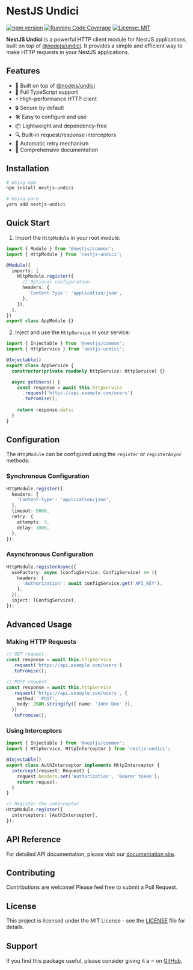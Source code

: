 # NestJS Undici

[![npm version](https://badge.fury.io/js/nestjs-undici.svg)](https://badge.fury.io/js/nestjs-undici)
[![Running Code Coverage](https://github.com/hebertcisco/nestjs-undici/actions/workflows/coverage.yml/badge.svg)](https://github.com/hebertcisco/nestjs-undici/actions/workflows/coverage.yml)
[![License: MIT](https://img.shields.io/badge/License-MIT-yellow.svg)](https://opensource.org/licenses/MIT)

**NestJS Undici** is a powerful HTTP client module for NestJS applications, built on top of [@nodejs/undici](https://github.com/nodejs/undici). It provides a simple and efficient way to make HTTP requests in your NestJS applications.

## Features

- 🚀 Built on top of [@nodejs/undici](https://github.com/nodejs/undici)
- 🔄 Full TypeScript support
- ⚡ High-performance HTTP client
- 🔒 Secure by default
- 🛠️ Easy to configure and use
- 📦 Lightweight and dependency-free
- 🔍 Built-in request/response interceptors
- 🔄 Automatic retry mechanism
- 📝 Comprehensive documentation

## Installation

```bash
# Using npm
npm install nestjs-undici

# Using yarn
yarn add nestjs-undici
```

## Quick Start

1. Import the `HttpModule` in your root module:

```typescript
import { Module } from '@nestjs/common';
import { HttpModule } from 'nestjs-undici';

@Module({
  imports: [
    HttpModule.register({
      // Optional configuration
      headers: {
        'Content-Type': 'application/json',
      },
    }),
  ],
})
export class AppModule {}
```

2. Inject and use the `HttpService` in your service:

```typescript
import { Injectable } from '@nestjs/common';
import { HttpService } from 'nestjs-undici';

@Injectable()
export class AppService {
  constructor(private readonly httpService: HttpService) {}

  async getUsers() {
    const response = await this.httpService
      .request('https://api.example.com/users')
      .toPromise();
    
    return response.data;
  }
}
```

## Configuration

The `HttpModule` can be configured using the `register` or `registerAsync` methods:

### Synchronous Configuration

```typescript
HttpModule.register({
  headers: {
    'Content-Type': 'application/json',
  },
  timeout: 5000,
  retry: {
    attempts: 3,
    delay: 1000,
  },
});
```

### Asynchronous Configuration

```typescript
HttpModule.registerAsync({
  useFactory: async (configService: ConfigService) => ({
    headers: {
      'Authorization': await configService.get('API_KEY'),
    },
  }),
  inject: [ConfigService],
});
```

## Advanced Usage

### Making HTTP Requests

```typescript
// GET request
const response = await this.httpService
  .request('https://api.example.com/users')
  .toPromise();

// POST request
const response = await this.httpService
  .request('https://api.example.com/users', {
    method: 'POST',
    body: JSON.stringify({ name: 'John Doe' }),
  })
  .toPromise();
```

### Using Interceptors

```typescript
import { Injectable } from '@nestjs/common';
import { HttpService, HttpInterceptor } from 'nestjs-undici';

@Injectable()
export class AuthInterceptor implements HttpInterceptor {
  intercept(request: Request) {
    request.headers.set('Authorization', 'Bearer token');
    return request;
  }
}

// Register the interceptor
HttpModule.register({
  interceptors: [AuthInterceptor],
});
```

## API Reference

For detailed API documentation, please visit our [documentation site](https://hebertcisco.github.io/nestjs-undici/).

## Contributing

Contributions are welcome! Please feel free to submit a Pull Request.

## License

This project is licensed under the MIT License - see the [LICENSE](LICENSE) file for details.

## Support

If you find this package useful, please consider giving it a ⭐️ on [GitHub](https://github.com/hebertcisco/nestjs-undici).
